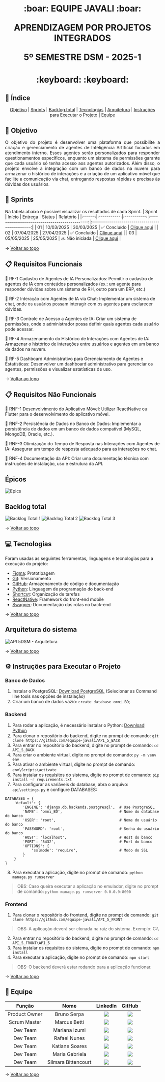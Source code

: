 <span id="topo">
<h1 align='center'>
:boar: EQUIPE JAVALI :boar:

APRENDIZAGEM POR PROJETOS INTEGRADOS

5º SEMESTRE DSM - 2025-1
</h1>

<h1 align='center'> :keyboard:  :keyboard: </h1>

## :mag_right: Índice
<p align='center'>
    <a href="#objetivo">Objetivo</a> | 
    <a href="#sprints">Sprints</a> |
    <a href="#backlog">Backlog total</a> |
    <a href="#tecnologias">Tecnologias</a> |
    <a href="#arquitetura">Arquitetura</a> |
    <a href="#instrucoes">Instruções para Executar o Projeto</a> |
    <a href="#equipe">Equipe</a> 
</p>

<span id='objetivo'>

## :dart: Objetivo
<p align='justify'>
O objetivo do projeto é desenvolver uma plataforma que possibilite a criação e gerenciamento de agentes de Inteligência Artificial focados em atendimento interno. Esses agentes serão personalizados para responder questionamentos específicos, enquanto um sistema de permissões garante que cada usuário só tenha acesso aos agentes autorizados. Além disso, o projeto envolve a integração com um banco de dados na nuvem para armazenar o histórico de interações e a criação de um aplicativo móvel que facilite a comunicação via chat, entregando respostas rápidas e precisas às dúvidas dos usuários.
</p>

<span id='sprints'>

## :pushpin: Sprints
Na tabela abaixo é possível visualizar os resultados de cada Sprint. 
| Sprint |   Início    |    Entrega  |               Status                     |                    Relatório                    |
|:------:|:-----------:|:-----------:|:----------------------------------------------:|:-----------------------------------------------:|
|   01   | 10/03/2025  | 30/03/2025  | :white_check_mark: Concluído        | [Clique aqui](https://github.com/equipe-javali/API_5/tree/sprint1) |
|   02   | 07/04/2025  | 27/04/2025  | :white_check_mark: Concluído                          | [Clique aqui](https://github.com/equipe-javali/API_5/tree/sprint2)  |
|   03   | 05/05/2025  | 25/05/2025  | :soon: Não iniciada                           | [Clique aqui](https://github.com/equipe-javali/API_5/tree/sprint3)  |

→ [Voltar ao topo](#topo)

<span id='backlog'>

## :clipboard: Requisitos Funcionais
:pushpin: RF-1 Cadastro de Agentes de IA Personalizados: Permitir o cadastro de agentes de IA com conteúdos personalizados (ex.: um agente para responder dúvidas sobre um sistema de RH, outro para um ERP, etc.)

:pushpin: RF-2 Interação com Agentes de IA via Chat: Implementar um sistema de chat, onde os usuários possam interagir com os agentes para
esclarecer dúvidas.

:pushpin: RF-3 Controle de Acesso a Agentes de IA: Criar um sistema de permissões, onde o administrador possa definir quais agentes cada
usuário pode acessar.

:pushpin: RF-4 Armazenamento do Histórico de Interações com Agentes de IA: Armazenar o histórico de interações entre usuários e agentes em um banco de dados na
nuvem.

:pushpin: RF-5 Dashboard Administrativo para Gerenciamento de Agentes e Estatísticas: Desenvolver um dashboard administrativo para gerenciar os agentes, permissões e
visualizar estatísticas de uso.


→ [Voltar ao topo](#topo)

## :clipboard: Requisitos Não Funcionais
:pushpin: RNF-1 Desenvolvimento do Aplicativo Móvel: Utilizar ReactNative ou Flutter para o desenvolvimento do aplicativo móvel.

:pushpin: RNF-2 Persistência de Dados no Banco de Dados: Implementar a persistência de dados em um banco de dados compatível (MySQL,
MongoDB, Oracle, etc.).

:pushpin: RNF-3 Otimização do Tempo de Resposta nas Interações com Agentes de IA: Assegurar um tempo de resposta adequado para as interações no chat.

:pushpin: RNF-4 Documentação da API: Criar uma documentação técnica com instruções de instalação, uso e estrutura da API.

##  Épicos

![Epics](https://github.com/user-attachments/assets/feb1fcf2-31d7-4492-9fbf-d52c01be1c54)

## Backlog total
![Backlog Total 1](https://github.com/user-attachments/assets/f187c6b7-1053-4934-b18f-60218648b7ad)
![Backlog Total 2](https://github.com/user-attachments/assets/ce86f043-1b4f-4182-a3e3-a24a94ec29f2)
![Backlog Total 3](https://github.com/user-attachments/assets/d925d6b8-a183-41e9-b355-5664b3169e26)

→ [Voltar ao topo](#topo)

<span id='tecnologias'>

## 💻 Tecnologias
Foram usadas as seguintes ferramentas, linguagens e tecnologias para a execução do projeto:
- [Figma](https://www.figma.com): Prototipagem
- [Git](https://git-scm.com): Versionamento
- [GitHub](https://github.com/): Armazenamento de código e documentação
- [Python](https://www.python.org/): Linguagem de programação do back-end
- [Shortcut](https://tree.taiga.io): Organização de tarefas
- [ReactNative](https://pt-br.reactjs.org/): Framework do front-end mobile
- [Swagger](https://swagger.io): Documentação das rotas no back-end

→ [Voltar ao topo](#topo)

<span id="arquitetura">
    
## Arquitetura do sistema

![API 5DSM - Arquitetura](https://github.com/user-attachments/assets/3ab97b7f-eb75-4c32-808a-68e4e7c27fad)

→ [Voltar ao topo](#topo)

<span id="instrucoes">

## :gear: Instruções para Executar o Projeto

### Banco de Dados

1. Instalar o PostgreSQL: [Download PostgreSQL](https://www.postgresql.org/download/)
   (Selecionar as Command line tools nas opções de instalação)
2. Criar um banco de dados vazio: `create database omni_BD;`

### Backend 

1. Para rodar a aplicação, é necessário instalar o Python: [Download Python](https://www.python.org/downloads/)
2. Para clonar o repositório do backend, digite no prompt de comando: ```git clone https://github.com/equipe-javali/API_5_BACK```
3. Para entrar no repositório do backend, digite no prompt de comando: ```cd API_5_BACK```
4. Para criar o ambiente virtual, digite no prompt de comando: ```py -m venv env```
5. Para ativar o ambiente virtual, digite no prompt de comando: ```env\Scripts\activate```
6. Para instalar os requisitos do sistema, digite no prompt de comando: ```pip install -r requirements.txt```
7. Para configurar as variáveis do database, abra o arquivo: ```api\settings.py``` e configure DATABASES: 
```
DATABASES = {
    'default': {
        'ENGINE': 'django.db.backends.postgresql',  # Use PostgreSQL
        'NAME': 'omni_BD',                          # Nome do database do banco
        'USER': 'root',                             # Nome do usuário do banco
        'PASSWORD': 'root',                         # Senha do usuário do banco
        'HOST': 'localhost',                        # Host do banco
        'PORT': '5432',                             # Port do banco
        'OPTIONS': {
            'sslmode': 'require',                   # Modo do SSL
        }
    }
}
```
8. Para executar a aplicação, digite no prompt de comando: ```python manage.py runserver```
> OBS: Caso queira executar a aplicação no emulador, digite no prompt de comando: ```python manage.py runserver 0.0.0.0:8000```

### Frontend
1. Para clonar o repositório do frontend, digite no prompt de comando: `git clone https://github.com/equipe-javali/API_5_FRONT`
> OBS: A aplicação deverá ser clonada na raiz do sistema. Exemplo: C:\
2. Para entrar no repositório do backend, digite no prompt de comando: ```cd API_5_FRONT\API_5```
3. Para instalar os requisitos do sistema, digite no prompt de comando: ```npm install```
4. Para executar a aplicação, digite no prompt de comando: ```npm start```
> OBS: O backend deverá estar rodando para a aplicação funcionar.

→ [Voltar ao topo](#topo)

<span id="equipe">

## :busts_in_silhouette: Equipe
|     Função    |         Nome        |                                                                                                    LinkedIn                                                                                                                             |                                                                                    GitHub                                                                                    |
| :-----------: | :-----------------: | :-------------------------------------------------------------------------------------------------------------------------------------------------------------------------------------------------------------------------------------: | :--------------------------------------------------------------------------------------------------------------------------------------------------------------------------: |
| Product Owner      | Bruno Serpa         | <a href="https://www.linkedin.com/in/brunoserpa" target="_blank"> <img src="https://img.shields.io/badge/-LinkedIn-%230077B5?style=for-the-badge&logo=linkedin&logoColor=white" target="_blank">                                        | <a href="https://github.com/BrunoSerpa" target="_blank"><img src="https://img.shields.io/badge/GitHub-100000?style=for-the-badge&logo=github&logoColor=white"></a>           |
| Scrum Master      | Marcus Betti        | <a href="https://www.linkedin.com/in/marcus-betti-715b6614a/" target="_blank"> <img src="https://img.shields.io/badge/-LinkedIn-%230077B5?style=for-the-badge&logo=linkedin&logoColor=white" target="_blank">                           | <a href="https://github.com/marcusvbe"><img src="https://img.shields.io/badge/GitHub-100000?style=for-the-badge&logo=github&logoColor=white"></a>                            |
| Dev Team | Mariana Izumi       | <a href="https://www.linkedin.com/in/mariana-izumi-developer" target="_blank"> <img src="https://img.shields.io/badge/-LinkedIn-%230077B5?style=for-the-badge&logo=linkedin&logoColor=white" target="_blank">                           | <a href="https://github.com/MariMiks/" target="_blank"><img src="https://img.shields.io/badge/GitHub-100000?style=for-the-badge&logo=github&logoColor=white"></a>            |
| Dev Team  | Rafael Nunes        | <a href="https://www.linkedin.com/in/rafael-nunes-silva" target="_blank"> <img src="https://img.shields.io/badge/-LinkedIn-%230077B5?style=for-the-badge&logo=linkedin&logoColor=white" target="_blank">                                | <a href="https://github.com/Rafael-Nunes-Silva" target="_blank"><img src="https://img.shields.io/badge/GitHub-100000?style=for-the-badge&logo=github&logoColor=white"></a>   |
| Dev Team      | Katiane Soares      | <a href="https://www.linkedin.com/in/katiane-soares-4b8193245/" target="_blank"> <img src="https://img.shields.io/badge/-LinkedIn-%230077B5?style=for-the-badge&logo=linkedin&logoColor=white" target="_blank">                         | <a href="https://github.com/Katianefatec" target="_blank"><img src="https://img.shields.io/badge/GitHub-100000?style=for-the-badge&logo=github&logoColor=white"></a>         |
| Dev Team      | Maria Gabriela      | <a href="https://www.linkedin.com/in/gabrieia-mello-3819a9270/" target="_blank"> <img src="https://img.shields.io/badge/-LinkedIn-%230077B5?style=for-the-badge&logo=linkedin&logoColor=white" target="_blank">                         | <a href="https://github.com/MariaGabrielaMello" target="_blank"><img src="https://img.shields.io/badge/GitHub-100000?style=for-the-badge&logo=github&logoColor=white"></a>   |
| Dev Team      | Silmara Bittencourt | <a href="https://www.linkedin.com/in/silmara-in%C3%AAs-bittencourt-da-costa-243478214/" target="_blank"> <img src="https://img.shields.io/badge/-LinkedIn-%230077B5?style=for-the-badge&logo=linkedin&logoColor=white" target="_blank"> | <a href="https://github.com/SBittencourt"><img src="https://img.shields.io/badge/GitHub-100000?style=for-the-badge&logo=github&logoColor=white"></a>                         |

→ [Voltar ao topo](#topo)
